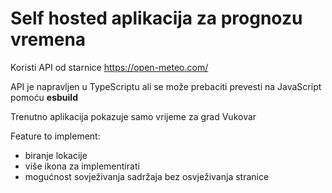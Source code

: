# Self hosted aplikacija za prognozu vremena
Koristi API od starnice https://open-meteo.com/

API je napravljen u TypeScriptu ali se može prebaciti prevesti na JavaScript pomoću **esbuild**

Trenutno aplikacija pokazuje samo vrijeme za grad Vukovar

Feature to implement:
- biranje lokacije
- više ikona za implementirati
- mogućnost sovježivanja sadržaja bez osvježivanja stranice

